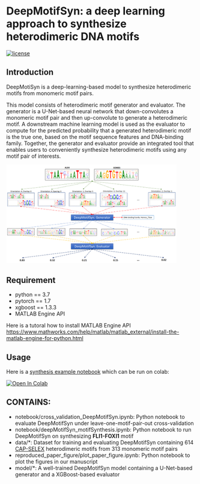# DeepMotifSyn: a deep learning approach to synthesize heterodimeric DNA motifs
[![license](https://img.shields.io/github/license/mashape/apistatus.svg?maxAge=2592000)](https://github.com/JasonLinjc/deepMotifSyn/LICENSE)

## Introduction
DeepMotiSyn is a deep-learning-based model to synthesize heterodimeric motifs from monomeric motif pairs. 
 
This model consists of heterodimeric motif generator and evaluator. The generator is a U-Net-based neural network that down-convolutes a monomeric motif pair and then up-convolute to generate a heterodimeric motif. A downstream machine learning model is used as the evaluator to compute for the predicted probability that a generated heterodimeric motif is the true one, based on the motif sequence features and DNA-binding family. Together, the generator and evaluator provide an integrated tool that enables users to conveniently synthesize heterodimeric motifs using any motif pair of interests.

<img src="images/deepMotifSyn.png" width = '90%' class="center" />
 
## Requirement
* python == 3.7
* pytorch == 1.7
* xgboost == 1.3.3
* MATLAB Engine API

Here is a tutoral how to install MATLAB Engine API
https://www.mathworks.com/help/matlab/matlab_external/install-the-matlab-engine-for-python.html

## Usage

Here is a [synthesis example notebook](https://colab.research.google.com/github/JasonLinjc/deepMotifSyn/blob/main/FLI1_FOXI1_synthesis_example.ipynb) which can be run on colab: 

<a href="https://colab.research.google.com/github/JasonLinjc/deepMotifSyn/blob/main/FLI1_FOXI1_synthesis_example.ipynb" target="_parent"><img src="https://colab.research.google.com/assets/colab-badge.svg" alt="Open In Colab"/></a>

## CONTAINS:
* notebook/cross_validation_DeepMotifSyn.ipynb: Python notebook to evaluate DeepMotifSyn under leave-one-motif-pair-out cross-validation
* notebook/deepMotifSyn_motifSynthesis.ipynb: Python notebook to run DeepMotifSyn on synthesizing **FLI1-FOXI1** motif
* data/*: Dataset for training and evaluating DeepMotifSyn containing 614 [CAP-SELEX](https://www.nature.com/articles/nature15518) heterodimeric motifs from 313 monomeric motif pairs
* reproduced_paper_figure/plot_paper_figure.ipynb: Python notebook to plot the figures in our manuscript
* model/*: A well-trained DeepMotifSyn model containing a U-Net-based generator and a XGBoost-based evaluator

